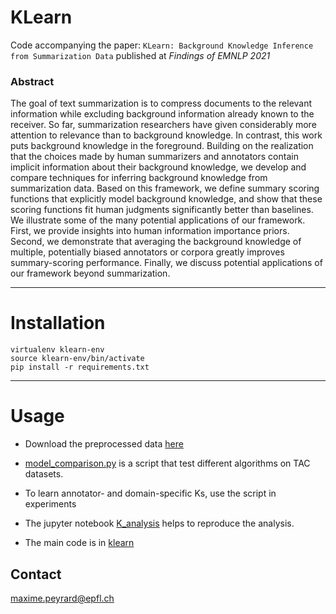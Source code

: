 # KLearn

Code accompanying the paper: `KLearn: Background Knowledge Inference from Summarization Data` published at *Findings of EMNLP 2021*

### Abstract
The goal of text summarization is to compress documents to the relevant information while excluding background information already known to the receiver.
So far, summarization researchers have given considerably more attention to relevance than to background knowledge.
In contrast, this work puts background knowledge in the foreground.
Building on the realization that the choices made by human summarizers and annotators contain implicit information about their background knowledge, we develop and compare techniques for inferring background knowledge from summarization data.
Based on this framework, we define summary scoring functions that explicitly model background knowledge, and show that these scoring functions fit human judgments significantly better than baselines.
We illustrate some of the many potential applications of our framework.
First, we provide insights into human information importance priors.
Second, we demonstrate that averaging the background knowledge of multiple, potentially biased annotators or corpora greatly improves summary-scoring performance.
Finally, we discuss potential applications of our framework beyond summarization.

----
# Installation
    virtualenv klearn-env
    source klearn-env/bin/activate
    pip install -r requirements.txt

----
# Usage

* Download the preprocessed data [here](https://drive.google.com/file/d/1Pi3dcJ9rLFSsP6LXeiEr4rbbIfmWnUod/view?usp=sharing)

* [model_comparison.py](model_comparison.py) is a script that test different algorithms on TAC datasets.

* To learn annotator- and domain-specific Ks, use the script in experiments

* The jupyter notebook [K_analysis](experiments/K_analysis.ipynb) helps to reproduce the analysis.

* The main code is in [klearn](klearn)

## Contact
maxime.peyrard@epfl.ch
